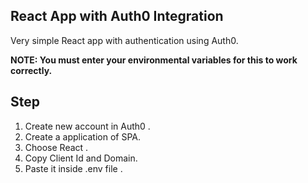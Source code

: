 ## React App with Auth0 Integration

Very simple React app with authentication using Auth0.

**NOTE: You must enter your environmental variables for this to work correctly.**

## Step 

1. Create new account in Auth0 .
2. Create a application of SPA.
3. Choose React .
4. Copy Client Id and Domain.
5. Paste it inside .env file .
